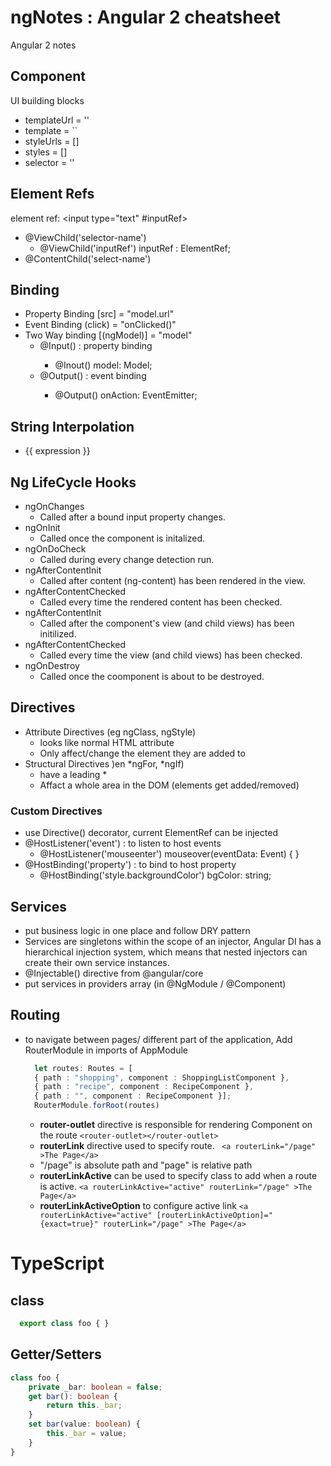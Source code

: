 # ngNotes : Angular 2 cheatsheet
Angular 2 notes

## Component
UI building blocks
- templateUrl = ''
- template = ``
- styleUrls = []
- styles = []
- selector = ''

## Element Refs
element ref: <input type="text" #inputRef>
- @ViewChild('selector-name')
  - @ViewChild('inputRef') inputRef : ElementRef;
- @ContentChild('select-name')

## Binding
- Property Binding  [src] = "model.url"
- Event Binding  (click) = "onClicked()"
- Two Way binding [(ngModel)] = "model"
  - @Input(<alias>)    : property binding
    - @Inout() model: Model;
  - @Output(<alias>)   : event binding
    - @Output() onAction: EventEmitter<T>;

## String Interpolation
- {{ expression }}

## Ng LifeCycle Hooks
- ngOnChanges 
    - Called after a bound input property changes.
- ngOnInit 
    - Called once the component is initalized.
- ngOnDoCheck 
    - Called during every change detection run.
- ngAfterContentInit 
    - Called after content (ng-content) has been rendered in the view.
- ngAfterContentChecked
    - Called every time the rendered content has been checked.
- ngAfterContentInit 
    - Called after the component's view (and child views) has been initilized.
- ngAfterContentChecked
    - Called every time the view (and child views) has been checked.
- ngOnDestroy     
    - Called once the coomponent is about to be destroyed.

## Directives
- Attribute Directives (eg ngClass, ngStyle)
  - looks like normal HTML attribute
  - Only affect/change the element they are added to
- Structural Directives )en *ngFor, *ngIf)
  - have a leading *
  - Affact a whole area in the DOM (elements get added/removed)

### Custom Directives
- use Directive() decorator, current ElementRef can be injected 
- @HostListener('event') : to listen to host events
  - @HostListener('mouseenter') mouseover(eventData: Event) {  }
- @HostBinding('property') : to bind to host property
  - @HostBinding('style.backgroundColor') bgColor: string;

## Services
- put business logic in one place and follow DRY pattern
- Services are singletons within the scope of an injector, Angular DI has a hierarchical injection system, which means that nested injectors can create their own service instances.
- @Injectable() directive from @angular/core
- put services in providers array (in @NgModule / @Component)
  
## Routing
- to navigate between pages/ different part of the application, Add RouterModule in imports of AppModule
  ``` typescript
    let routes: Routes = [
    { path : "shopping", component : ShoppingListComponent },
    { path : "recipe", component : RecipeComponent },
    { path : "", component : RecipeComponent }];
    RouterModule.forRoot(routes)
  ```
  - <b>router-outlet</b> directive is responsible for rendering Component on the route ` <router-outlet></router-outlet> `  
  - <b>routerLink</b> directive used to specify route. ` <a routerLink="/page" >The Page</a>`
  - "/page" is absolute path and "page" is relative path
  - <b>routerLinkActive</b> can be used to specify class to add when a route is active. ` <a routerLinkActive="active" routerLink="/page" >The Page</a> `
  - <b>routerLinkActiveOption</b> to configure active link ` <a routerLinkActive="active" [routerLinkActiveOption]="{exact=true}" routerLink="/page" >The Page</a> `
 
#
# TypeScript
## class
```typescript
  export class foo { }
```
  
## Getter/Setters
  ```typescript
  class foo {
      private _bar: boolean = false;
      get bar(): boolean {
          return this._bar;
      }
      set bar(value: boolean) {
          this._bar = value;
      }
  }
  ```

